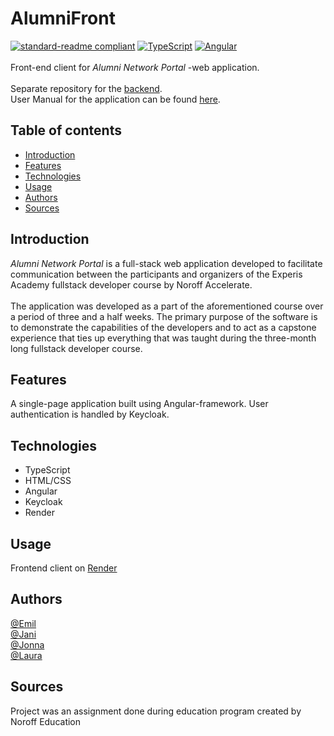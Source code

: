 # AlumniFront

[![standard-readme compliant](https://img.shields.io/badge/readme%20style-standard-brightgreen.svg?style=flat-square)](https://github.com/RichardLitt/standard-readme)
[![TypeScript](https://badgen.net/badge/icon/typescript?icon=typescript&label)](https://typescriptlang.org)
[![Angular](https://badges.aleen42.com/src/angular.svg)](https://angular.io/)
<br />
<br />
Front-end client for *Alumni Network Portal* -web application.
<br />
<br />
Separate repository for the [backend](https://gitlab.com/Laura_Byman/alumni_backend).
<br />
User Manual for the application can be found [here](https://gitlab.com/johyy/alumni-front/-/blob/master/user_manual.pdf).

## Table of contents
* [Introduction](#introduction)
* [Features](#features)
* [Technologies](#technologies)
* [Usage](#usage)
* [Authors](#authors)
* [Sources](#sources)

## Introduction

*Alumni Network Portal* is a full-stack web application developed to facilitate communication 
between the participants and organizers of the Experis Academy fullstack developer course by 
Noroff Accelerate.
<br />
<br />
The application was developed as a part of the aforementioned course over a period of three and a half weeks.
The primary purpose of the software is to demonstrate the capabilities of the developers and to act as a 
capstone experience that ties up everything that was taught during the three-month long fullstack developer course.


## Features

A single-page application built using Angular-framework. User authentication is handled by Keycloak.

## Technologies

- TypeScript
- HTML/CSS
- Angular
- Keycloak
- Render

## Usage

Frontend client on  [Render](https://alumni-fmt0.onrender.com/)

## Authors

[@Emil](https://gitlab.com/emilcalonius)<br />
[@Jani](https://gitlab.com/janijk)<br />
[@Jonna](https://gitlab.com/johyy)<br />
[@Laura](https://gitlab.com/Laura_Byman)<br />

## Sources

Project was an assignment done during education program created by
Noroff Education

